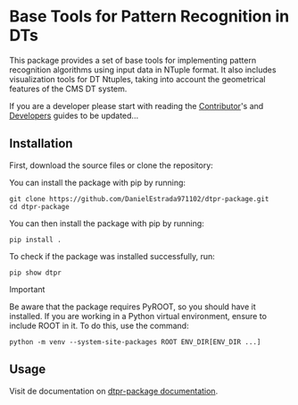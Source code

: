 # Base Tools for Pattern Recognition in DTs

This package provides a set of base tools for implementing pattern recognition algorithms using
input data in NTuple format. It also includes visualization tools for DT Ntuples, taking into account
the geometrical features of the CMS DT system.

If you are a developer please start with reading the [Contributor][contributing]'s  and [Developers][developers]  guides to be updated...

## Installation

First, download the source files or clone the repository:

You can install the package with pip by running:

```shell
git clone https://github.com/DanielEstrada971102/dtpr-package.git
cd dtpr-package
```

You can then install the package with pip by running:

```shell
pip install .
```

To check if the package was installed successfully, run:

```shell
pip show dtpr
```

> [!IMPORTANT]
> Be aware that the package requires PyROOT, so you should have it installed. If you are working in a Python virtual environment, ensure to include ROOT in it. To do this, use the command:
> ```shell
> python -m venv --system-site-packages ROOT ENV_DIR[ENV_DIR ...]
> ```

## Usage

Visit de documentation on [dtpr-package documentation](https://danielestrada971102.github.io/dtpr-package/).

[contributing]: CONTRIBUTING.md
[developers]: DEVELOPERS.md